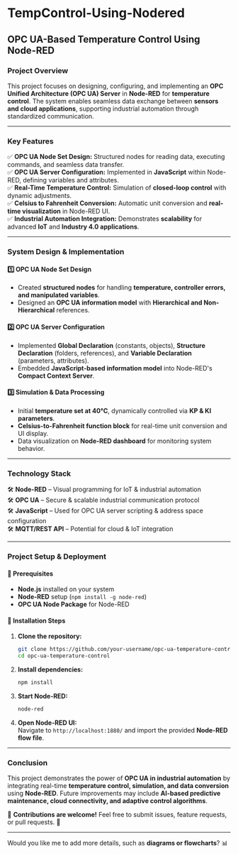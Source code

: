 # TempControl-Using-Nodered


## **OPC UA-Based Temperature Control Using Node-RED**  

### **Project Overview**  
This project focuses on designing, configuring, and implementing an **OPC Unified Architecture (OPC UA) Server** in **Node-RED** for **temperature control**. The system enables seamless data exchange between **sensors and cloud applications**, supporting industrial automation through standardized communication.  

---

### **Key Features**  
✅ **OPC UA Node Set Design:** Structured nodes for reading data, executing commands, and seamless data transfer.  
✅ **OPC UA Server Configuration:** Implemented in **JavaScript** within Node-RED, defining variables and attributes.  
✅ **Real-Time Temperature Control:** Simulation of **closed-loop control** with dynamic adjustments.  
✅ **Celsius to Fahrenheit Conversion:** Automatic unit conversion and **real-time visualization** in Node-RED UI.  
✅ **Industrial Automation Integration:** Demonstrates **scalability** for advanced **IoT** and **Industry 4.0 applications**.  

---

### **System Design & Implementation**  

#### **1️⃣ OPC UA Node Set Design**  
- Created **structured nodes** for handling **temperature, controller errors, and manipulated variables**.  
- Designed an **OPC UA information model** with **Hierarchical and Non-Hierarchical** references.  

#### **2️⃣ OPC UA Server Configuration**  
- Implemented **Global Declaration** (constants, objects), **Structure Declaration** (folders, references), and **Variable Declaration** (parameters, attributes).  
- Embedded **JavaScript-based information model** into Node-RED's **Compact Context Server**.  

#### **3️⃣ Simulation & Data Processing**  
- Initial **temperature set at 40°C**, dynamically controlled via **KP & KI parameters**.  
- **Celsius-to-Fahrenheit function block** for real-time unit conversion and UI display.  
- Data visualization on **Node-RED dashboard** for monitoring system behavior.  

---

### **Technology Stack**  
🛠 **Node-RED** – Visual programming for IoT & industrial automation  
🛠 **OPC UA** – Secure & scalable industrial communication protocol  
🛠 **JavaScript** – Used for OPC UA server scripting & address space configuration  
🛠 **MQTT/REST API** – Potential for cloud & IoT integration  

---

### **Project Setup & Deployment**  

#### **🔹 Prerequisites**  
- **Node.js** installed on your system  
- **Node-RED** setup (`npm install -g node-red`)  
- **OPC UA Node Package** for Node-RED  

#### **🔹 Installation Steps**  
1. **Clone the repository:**  
   ```sh
   git clone https://github.com/your-username/opc-ua-temperature-control.git  
   cd opc-ua-temperature-control  
   ```  
2. **Install dependencies:**  
   ```sh
   npm install  
   ```  
3. **Start Node-RED:**  
   ```sh
   node-red  
   ```  
4. **Open Node-RED UI:**  
   Navigate to `http://localhost:1880/` and import the provided **Node-RED flow file**.  

---

### **Conclusion**  
This project demonstrates the power of **OPC UA in industrial automation** by integrating real-time **temperature control, simulation, and data conversion** using **Node-RED**. Future improvements may include **AI-based predictive maintenance, cloud connectivity, and adaptive control algorithms**.  

🔗 **Contributions are welcome!** Feel free to submit issues, feature requests, or pull requests. 🚀  

---

Would you like me to add more details, such as **diagrams or flowcharts**? 📊
